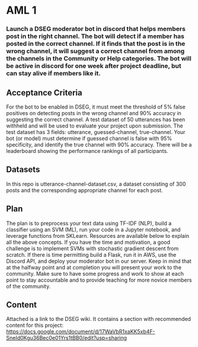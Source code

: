 # AML 1

### Launch a DSEG moderator bot in discord that helps members post in the right channel. The bot will detect if a member has posted in the correct channel. If it finds that the post is in the wrong channel, it will suggest a correct channel from among the channels in the Community or Help categories. The bot will be active in discord for one week after project deadline, but can stay alive if members like it. 

## Acceptance Criteria 
For the bot to be enabled in DSEG, it must meet the threshold of 5% false positives on detecting posts in the wrong channel and 90% accuracy in suggesting the correct channel. A test dataset of 50 utterances has been withheld and will be used to evaluate your project upon submission. The test dataset has 3 fields: utterance, guessed-channel, true-channel. Your bot (or model) must determine if guessed channel is false with 95% specificity, and identify the true channel with 90% accuracy. There will be a leaderboard showing the performance rankings of all participants. 

## Datasets 
In this repo is utterance-channel-dataset.csv, a dataset consisting of 300 posts and the corresponding appropriate channel for each post. 

## Plan 
The plan is to preprocess your text data using TF-IDF (NLP), build a classifier using an SVM (ML), run your code in a Jupyter notebook, and leverage functions from SKLearn. 
Resources are available below to explain all the above concepts. If you have the time and motivation, a good challenge is to implement SVMs with stochastic gradient descent from scratch. 
If there is time permitting build a Flask, run it in AWS, use the Discord API, and deploy your moderator bot in our server. Keep in mind that at the halfway point and at completion you will present your work to the community. Make sure to have some progress and work to show at each point to stay accountable and to provide teaching for more novice members of the community. 

## Content 
Attached is a link to the DSEG wiki. It contains a section with recommended content for this project: https://docs.google.com/document/d/17WaVbR1xaKK5xb4F-SneId0Kgu36Bec0e01Yrs1tBB0/edit?usp=sharing

